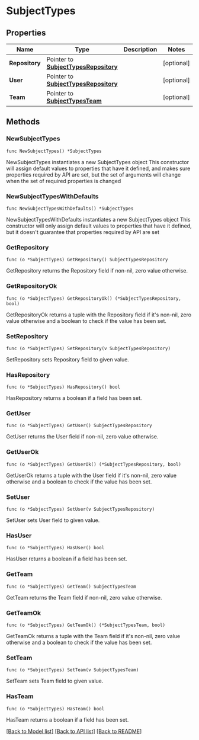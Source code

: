# SubjectTypes

## Properties

Name | Type | Description | Notes
------------ | ------------- | ------------- | -------------
**Repository** | Pointer to [**SubjectTypesRepository**](SubjectTypesRepository.md) |  | [optional] 
**User** | Pointer to [**SubjectTypesRepository**](SubjectTypesRepository.md) |  | [optional] 
**Team** | Pointer to [**SubjectTypesTeam**](SubjectTypesTeam.md) |  | [optional] 

## Methods

### NewSubjectTypes

`func NewSubjectTypes() *SubjectTypes`

NewSubjectTypes instantiates a new SubjectTypes object
This constructor will assign default values to properties that have it defined,
and makes sure properties required by API are set, but the set of arguments
will change when the set of required properties is changed

### NewSubjectTypesWithDefaults

`func NewSubjectTypesWithDefaults() *SubjectTypes`

NewSubjectTypesWithDefaults instantiates a new SubjectTypes object
This constructor will only assign default values to properties that have it defined,
but it doesn't guarantee that properties required by API are set

### GetRepository

`func (o *SubjectTypes) GetRepository() SubjectTypesRepository`

GetRepository returns the Repository field if non-nil, zero value otherwise.

### GetRepositoryOk

`func (o *SubjectTypes) GetRepositoryOk() (*SubjectTypesRepository, bool)`

GetRepositoryOk returns a tuple with the Repository field if it's non-nil, zero value otherwise
and a boolean to check if the value has been set.

### SetRepository

`func (o *SubjectTypes) SetRepository(v SubjectTypesRepository)`

SetRepository sets Repository field to given value.

### HasRepository

`func (o *SubjectTypes) HasRepository() bool`

HasRepository returns a boolean if a field has been set.

### GetUser

`func (o *SubjectTypes) GetUser() SubjectTypesRepository`

GetUser returns the User field if non-nil, zero value otherwise.

### GetUserOk

`func (o *SubjectTypes) GetUserOk() (*SubjectTypesRepository, bool)`

GetUserOk returns a tuple with the User field if it's non-nil, zero value otherwise
and a boolean to check if the value has been set.

### SetUser

`func (o *SubjectTypes) SetUser(v SubjectTypesRepository)`

SetUser sets User field to given value.

### HasUser

`func (o *SubjectTypes) HasUser() bool`

HasUser returns a boolean if a field has been set.

### GetTeam

`func (o *SubjectTypes) GetTeam() SubjectTypesTeam`

GetTeam returns the Team field if non-nil, zero value otherwise.

### GetTeamOk

`func (o *SubjectTypes) GetTeamOk() (*SubjectTypesTeam, bool)`

GetTeamOk returns a tuple with the Team field if it's non-nil, zero value otherwise
and a boolean to check if the value has been set.

### SetTeam

`func (o *SubjectTypes) SetTeam(v SubjectTypesTeam)`

SetTeam sets Team field to given value.

### HasTeam

`func (o *SubjectTypes) HasTeam() bool`

HasTeam returns a boolean if a field has been set.


[[Back to Model list]](../README.md#documentation-for-models) [[Back to API list]](../README.md#documentation-for-api-endpoints) [[Back to README]](../README.md)


